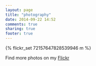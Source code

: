 ```yaml
---
layout: page
title: "photography"
date: 2014-09-22 14:52
comments: true
sharing: true
footer: true
---
```


\{\% flickr_set 72157647828539946 m \%\}  

Find more photos on my [Flickr](https://www.flickr.com/photos/127921586@N07/)